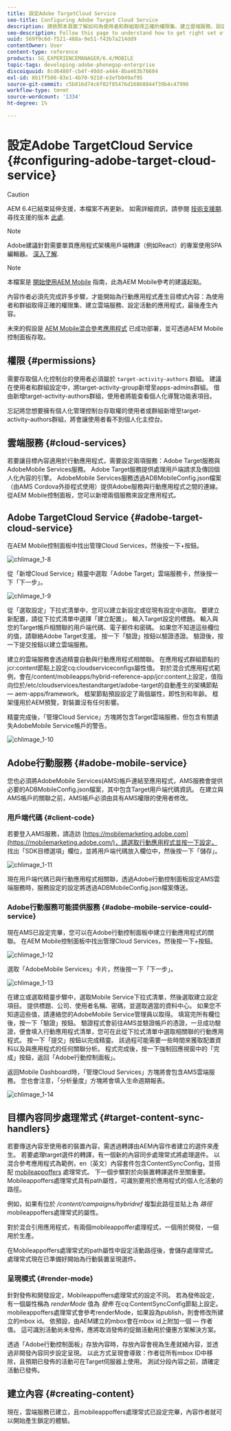 ```yaml
---
title: 設定Adobe TargetCloud Service
seo-title: Configuring Adobe Target Cloud Service
description: 請依照本頁面了解如何為使用者和群組取得正確的權限集、建立雲端服務、設定活動的應用程式，以及最後產生內容。
seo-description: Follow this page to understand how to get right set of permissions for users and groups, creating cloud services, configuring the application for the activity, and finally generating the content.
uuid: 569f9c6d-f521-488a-9e51-f43b7a214dd9
contentOwner: User
content-type: reference
products: SG_EXPERIENCEMANAGER/6.4/MOBILE
topic-tags: developing-adobe-phonegap-enterprise
discoiquuid: 8cd6480f-cb4f-40dd-a444-8ba463b78604
exl-id: 8b1ff508-83e1-4b70-9210-e3efb049af95
source-git-commit: c5b816d74c6f02f85476d16868844f39b4c47996
workflow-type: tm+mt
source-wordcount: '1334'
ht-degree: 1%

---
```


# 設定Adobe TargetCloud Service {#configuring-adobe-target-cloud-service}

>[!CAUTION]
>
>AEM 6.4已結束延伸支援，本檔案不再更新。 如需詳細資訊，請參閱 [技術支援期](https://helpx.adobe.com//tw/support/programs/eol-matrix.html). 尋找支援的版本 [此處](https://experienceleague.adobe.com/docs/).

>[!NOTE]
>
>Adobe建議針對需要單頁應用程式架構用戶端轉譯（例如React）的專案使用SPA編輯器。 [深入了解](/help/sites-developing/spa-overview.md).

>[!NOTE]
>
>本檔案是 [開始使用AEM Mobile](/help/mobile/getting-started-aem-mobile.md) 指南，此為AEM Mobile參考的建議起點。

內容作者必須先完成許多步驟，才能開始為行動應用程式產生目標式內容：為使用者和群組取得正確的權限集、建立雲端服務、設定活動的應用程式，最後產生內容。

未來的假設是 [AEM Mobile混合參考應用程式](https://github.com/Adobe-Marketing-Cloud-Apps/aem-mobile-hybrid-reference) 已成功部署，並可透過AEM Mobile控制面板存取。

## 權限 {#permissions}

需要存取個人化控制台的使用者必須屬於 `target-activity-authors` 群組。 建議在使用者和群組設定中，將target-activity-group新增至apps-admins群組。 借由新增target-activity-authors群組，使用者將能查看個人化導覽功能表項目。

忘記將您想要擁有個人化管理控制台存取權的使用者或群組新增至target-activity-authors群組，將會讓使用者看不到個人化主控台。

## 雲端服務 {#cloud-services}

若要讓目標內容適用於行動應用程式，需要設定兩項服務：Adobe Target服務與AdobeMobile Services服務。 Adobe Target服務提供處理用戶端請求及傳回個人化內容的引擎。 AdobeMobile Services服務透過ADBMobileConfig.json檔案（由AMS Cordova外掛程式使用）提供Adobe服務與行動應用程式之間的連線。 從AEM Mobile控制面板，您可以新增兩個服務來設定應用程式。

## Adobe TargetCloud Service {#adobe-target-cloud-service}

在AEM Mobile控制面板中找出管理Cloud Services，然後按一下+按鈕。

![chlimage_1-8](assets/chlimage_1-8.png)

從「新增Cloud Service」精靈中選取「Adobe Target」雲端服務卡，然後按一下「下一步」。

![chlimage_1-9](assets/chlimage_1-9.png)

從「選取設定」下拉式清單中，您可以建立新設定或從現有設定中選取。 要建立新配置，請從下拉式清單中選擇「建立配置」。 輸入Target設定的標題。 輸入與您的Target帳戶相關聯的用戶端代碼、電子郵件和密碼。 如果您不知道這些欄位的值，請聯絡Adobe Target支援。 按一下「驗證」按鈕以驗證憑證。 驗證後，按一下提交按鈕以建立雲端服務。

建立的雲端服務會透過精靈自動與行動應用程式相關聯。 在應用程式群組節點的jcr:content節點上設定cq:cloudserviceconfigs屬性值。 對於混合式應用程式範例，會在/content/mobileapps/hybrid-reference-app/jcr:content上設定，值指向位於/etc/cloudservices/testandtarget/adobe-target的自動產生的架構節點 — aem-apps/framework。 框架節點預設設定了兩個屬性，即性別和年齡。 框架僅用於AEM預覽，對裝置沒有任何影響。

精靈完成後，「管理Cloud Service」方塊將包含Target雲端服務，但包含有關遺失AdobeMobile Service帳戶的警告。

![chlimage_1-10](assets/chlimage_1-10.png)

## Adobe行動服務 {#adobe-mobile-service}

您也必須將AdobeMobile Services(AMS)帳戶連結至應用程式，AMS服務會提供必要的ADBMobileConfig.json檔案，其中包含Target用戶端代碼資訊。 在建立與AMS帳戶的關聯之前，AMS帳戶必須由具有AMS權限的使用者修改。

### 用戶端代碼 {#client-code}

若要登入AMS服務，請造訪 [https://mobilemarketing.adobe.com](https://mobilemarketing.adobe.com/)，請選取行動應用程式並按一下設定。 找出「SDK目標選項」欄位，並將用戶端代碼放入欄位中，然後按一下「儲存」。

![chlimage_1-11](assets/chlimage_1-11.png)

現在用戶端代碼已與行動應用程式相關聯，透過Adobe行動控制面板設定AMS雲端服務時，服務設定的設定將透過ADBMobileConfig.json檔案傳送。

### Adobe行動服務可能提供服務 {#adobe-mobile-service-could-service}

現在AMS已設定完畢，您可以在Adobe行動控制面板中建立行動應用程式的關聯。 在AEM Mobile控制面板中找出管理Cloud Services，然後按一下+按鈕。

![chlimage_1-12](assets/chlimage_1-12.png)

選取「AdobeMobile Services」卡片，然後按一下「下一步」。

![chlimage_1-13](assets/chlimage_1-13.png)

在建立或選取精靈步驟中，選取Mobile Service下拉式清單，然後選取建立設定項目。 提供標題、公司、使用者名稱、密碼，並選取適當的資料中心。 如果您不知道這些值，請連絡您的AdobeMobile Service管理員以取得。 填寫完所有欄位後，按一下「驗證」按鈕。 驗證程式會前往AMS並驗證帳戶的憑證，一旦成功驗證，便會填入行動應用程式清單，您可在此從下拉式清單中選取相關聯的行動應用程式。 按一下「提交」按鈕以完成精靈。 該過程可能需要一些時間來獲取配置資料以及與應用程式的任何關聯分析。 程式完成後，按一下強制回應視窗中的「完成」按鈕，返回「Adobe行動控制面板」。

返回Mobile Dashboard時，「管理Cloud Services」方塊將會包含AMS雲端服務。 您也會注意，「分析量度」方塊將會填入生命週期報表。

![chlimage_1-14](assets/chlimage_1-14.png)

## 目標內容同步處理常式 {#target-content-sync-handlers}

若要傳送內容至使用者的裝置內容，需透過轉譯由AEM內容作者建立的選件來產生。 若要處理target選件的轉譯，有一個新的內容同步處理常式將處理選件。 以混合參考應用程式為範例，en（英文）內容套件包含ContentSyncConfig，並搭配 [mobileappoffers](https://github.com/Adobe-Marketing-Cloud-Apps/aem-mobile-hybrid-reference/blob/master/aem-package/content-author/src/main/content/jcr_root/content/mobileapps/hybrid-reference-app/en/_jcr_content/pge-app/app-config-dev/targetOffers/.content.xml) 處理常式。 下一個步驟對於向裝置轉譯選件至關重要。 Mobileappoffers處理常式具有path屬性，可識別要用於應用程式的個人化活動的路徑。

例如，如果有位於 */content/campaigns/hybridref* 複製此路徑並貼上為 *路徑* mobileappoffers處理常式的屬性。

對於混合引用應用程式，有兩個mobileappoffer處理程式，一個用於開發，一個用於生產。

在Mobileappoffers處理常式的path屬性中設定活動路徑後，會儲存處理常式。 處理常式現在已準備好開始為行動裝置呈現選件。

### 呈現模式 {#render-mode}

針對發佈和開發設定，Mobileappoffers處理常式的設定不同。 若為發佈設定，有一個屬性稱為 *renderMode* 值為 *發佈* 在cq:ContentSyncConfig節點上設定。 mobileappoffers處理常式會參考renderMode，如果設為publish，則會修改所建立的mbox id。 依預設，由AEM建立的mbox會在mbox id上附加一個 — 作者值。 這可識別活動尚未發佈，應將取消發佈的促銷活動用於優惠方案解決方案。

透過「Adobe行動控制面板」存放內容時，存放內容會視為生產就緒內容，並透過非開發內容同步設定呈現。 以此方式呈現會導致：作者從所有mbox ID中移除，且預期已發佈的活動可在Target伺服器上使用。 測試分段內容之前，請確定活動已發佈。

## 建立內容 {#creating-content}

現在，雲端服務已建立，且mobileappoffers處理常式已設定完畢，內容作者就可以開始產生鎖定的體驗。
